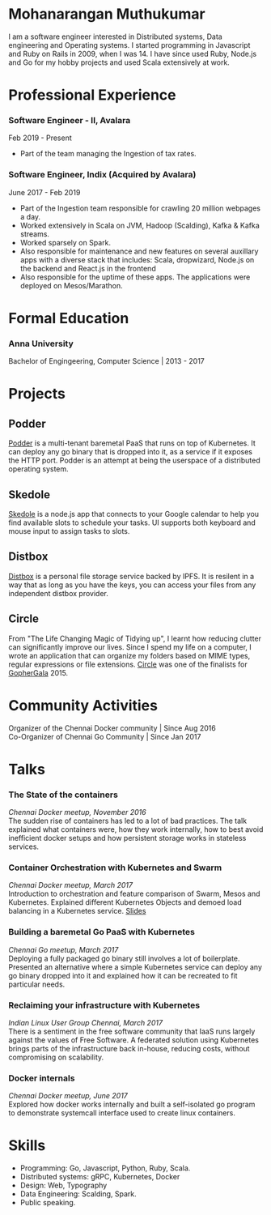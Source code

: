 Mohanarangan Muthukumar
=======================
I am a software engineer interested in Distributed systems, Data engineering and Operating systems. I started programming in Javascript and  Ruby on Rails in 2009, when I was 14. I have since used Ruby, Node.js and Go for my hobby projects and used Scala extensively at work. 

Professional Experience
==========

### Software Engineer - II, Avalara

Feb 2019 - Present

* Part of the team managing the Ingestion of tax rates.

### Software Engineer, Indix (Acquired by Avalara)

June 2017 - Feb 2019

* Part of the Ingestion team responsible for crawling 20 million webpages a day. 
* Worked extensively in Scala on JVM, Hadoop (Scalding), Kafka & Kafka streams. 
* Worked sparsely on Spark. 
* Also responsible for maintenance and new features on several auxillary apps with a diverse stack that includes: Scala, dropwizard, Node.js on the backend and React.js in the frontend
* Also responsible for the uptime of these apps. The applications were deployed on Mesos/Marathon. 


# Formal Education

### Anna University
Bachelor of Engingeering, Computer Science | 2013 - 2017

Projects
=========

Podder
------
[Podder](http://github.com/extrasalt/podder) is a multi-tenant baremetal PaaS that runs on top of Kubernetes. It can deploy any go binary that is dropped into it, as a service if it exposes the HTTP port. Podder is an attempt at being the userspace of a distributed operating system. 

Skedole
-------
[Skedole](http://github.com/extrasalt/skedole) is a node.js app that connects to your Google calendar to help you find available slots to schedule your tasks. UI supports both keyboard and mouse input to assign tasks to slots.  

Distbox
-------
[Distbox](http://github.com/extrasalt/distbox) is a personal file storage service backed by IPFS. It is resilent in a way that as long as you have the keys, you can access your files from any independent distbox provider. 

Circle
------
From "The Life Changing Magic of Tidying up", I learnt how reducing clutter can significantly improve our lives. Since I spend my life on a computer, I wrote an application that can organize my folders based on MIME types, regular expressions or file extensions. [Circle](http://github.com/extrasalt/circle) was one of the finalists for [GopherGala](http://gophergala.com/blog/gopher/gala/2015/01/31/finalists/) 2015. 

Community Activities
====================

Organizer of the Chennai Docker community | Since Aug 2016          
Co-Organizer of Chennai Go Community  | Since Jan 2017

Talks
=====

### The State of the containers
_Chennai Docker meetup, November 2016_    
The sudden rise of containers has led to a lot of bad practices. The talk explained what containers were, how they work internally, how to best avoid inefficient docker setups and how persistent storage works in stateless services. 

### Container Orchestration with Kubernetes and Swarm
_Chennai Docker meetup, March 2017_    
Introduction to orchestration and feature comparison of Swarm, Mesos and Kubernetes. Explained different Kubernetes Objects and demoed load balancing in a Kubernetes service. [Slides](http://slides.com/extrasalt/deck) 

### Building a baremetal Go PaaS with Kubernetes
_Chennai Go meetup, March 2017_     
Deploying a fully packaged go binary still involves a lot of boilerplate. Presented an alternative where a simple Kubernetes service can deploy any go binary dropped into it and explained how it can be recreated to fit particular needs. 

### Reclaiming your infrastructure with Kubernetes
_Indian Linux User Group Chennai, March 2017_      
There is a sentiment in the free software community that IaaS runs largely against the values of Free Software. A federated solution using Kubernetes brings parts of the infrastructure back in-house, reducing costs, without compromising on scalability. 

### Docker internals
_Chennai Docker meetup, June 2017_      
Explored how docker works internally and built a self-isolated go program to demonstrate systemcall interface used to create linux containers.


# Skills
- Programming: Go, Javascript, Python, Ruby, Scala.
- Distributed systems: gRPC, Kubernetes, Docker
- Design: Web, Typography
- Data Engineering: Scalding, Spark.
- Public speaking. 
